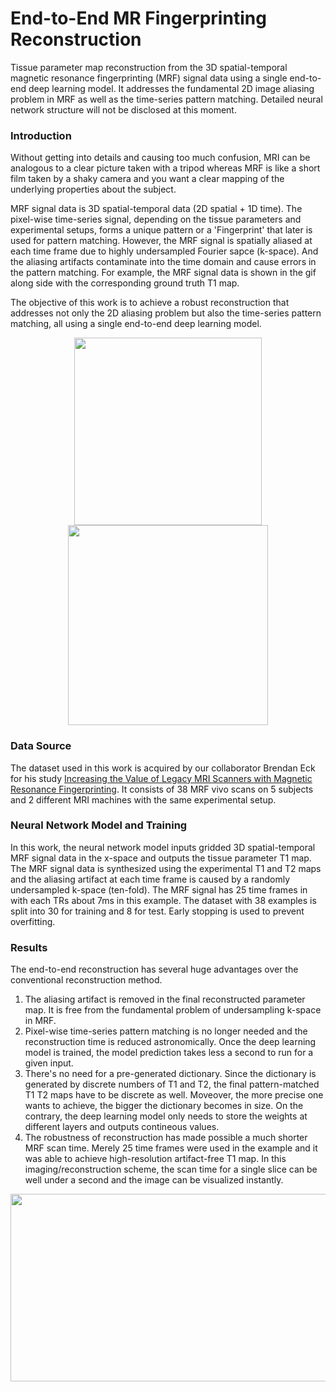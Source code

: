 # End-to-End MR Fingerprinting Reconstruction
Tissue parameter map reconstruction from the 3D spatial-temporal magnetic resonance fingerprinting (MRF) signal data using a single end-to-end deep learning model. It addresses the fundamental 2D image aliasing problem in MRF as well as the time-series pattern matching. Detailed neural network structure will not be disclosed at this moment.

### Introduction
Without getting into details and causing too much confusion, MRI can be analogous to a clear picture taken with a tripod whereas MRF is like a short film taken by a shaky camera and you want a clear mapping of the underlying properties about the subject. 

MRF signal data is 3D spatial-temporal data (2D spatial + 1D time). The pixel-wise time-series signal, depending on the tissue parameters and experimental setups, forms a unique pattern or a 'Fingerprint' that later is used for pattern matching. However, the MRF signal is spatially aliased at each time frame due to highly undersampled Fourier sapce (k-space). And the aliasing artifacts contaminate into the time domain and cause errors in the pattern matching. For example, the MRF signal data is shown in the gif along side with the corresponding ground truth T1 map.

The objective of this work is to achieve a robust reconstruction that addresses not only the 2D aliasing problem but also the time-series pattern matching, all using a single end-to-end deep learning model.

<p align="center">
<img src="https://github.com/mxf293/End-to-End_MR_Fingerprinting_Reconstruction/blob/master/pics/MRF_Signal.gif" width="300" height="300">
<img src="https://github.com/mxf293/End-to-End_MR_Fingerprinting_Reconstruction/blob/master/pics/Ground%20Truth%20T1%20Map.png" width="320" height="320">
</p>

### Data Source
The dataset used in this work is acquired by our collaborator Brendan Eck for his study [Increasing the Value of Legacy MRI Scanners with Magnetic Resonance Fingerprinting](https://www.ismrm.org/19/program_files/Th07.htm). It consists of 38 MRF vivo scans on 5 subjects and 2 different MRI machines with the same experimental setup. 

### Neural Network Model and Training
In this work, the neural network model inputs gridded 3D spatial-temporal MRF signal data in the x-space and outputs the tissue parameter T1 map. The MRF signal data is synthesized using the experimental T1 and T2 maps and the aliasing artifact at each time frame is caused by a randomly undersampled k-space (ten-fold). The MRF signal has 25 time frames in with each TRs about 7ms in this example. 
The dataset with 38 examples is split into 30 for training and 8 for test. Early stopping is used to prevent overfitting. 

### Results
The end-to-end reconstruction has several huge advantages over the conventional reconstruction method. 
1. The aliasing artifact is removed in the final reconstructed parameter map. It is free from the fundamental problem of undersampling k-space in MRF.
2. Pixel-wise time-series pattern matching is no longer needed and the reconstruction time is reduced astronomically. Once the deep learning model is trained, the model prediction takes less a second to run for a given input. 
3. There's no need for a pre-generated dictionary. Since the dictionary is generated by discrete numbers of T1 and T2, the final pattern-matched T1 T2 maps have to be discrete as well. Moveover, the more precise one wants to achieve, the bigger the dictionary becomes in size. On the contrary, the deep learning model only needs to store the weights at different layers and outputs contineous values.
4. The robustness of reconstruction has made possible a much shorter MRF scan time. Merely 25 time frames were used in the example and it was able to achieve high-resolution artifact-free T1 map. In this imaging/reconstruction scheme, the scan time for a single slice can be well under a second and the image can be visualized instantly.

<p align="center">
<img src="https://github.com/mxf293/End-to-End_MR_Fingerprinting_Reconstruction/blob/master/pics/Recon%20T1%20-%20Ground%20Truth%20T1.png" width="600" height="300">
</p>



